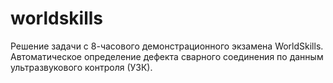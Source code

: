 # worldskills
Решение задачи с 8-часового демонстрационного экзамена WorldSkills. Автоматическое определение дефекта сварного соединения по данным ультразвукового контроля (УЗК).
